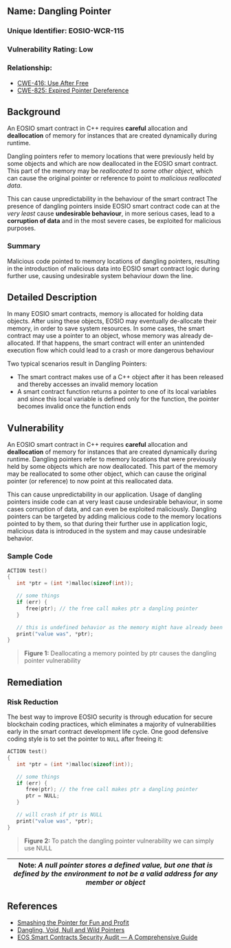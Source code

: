 

## Name: Dangling Pointer

### Unique Identifier: EOSIO-WCR-115

### Vulnerability Rating: Low

### Relationship:

- [CWE-416: Use After Free](https://cwe.mitre.org/data/definitions/416.html)
- [CWE-825: Expired Pointer Dereference](https://cwe.mitre.org/data/definitions/825.html)

## Background

An EOSIO smart contract in C++ requires **careful** allocation and **deallocation** of memory for instances that are created dynamically during runtime.

Dangling pointers refer to memory locations that were previously held by some objects and which are now deallocated in the EOSIO smart contract. This part of the memory may be _reallocated to some other object_, which can cause the original pointer or reference to point to _malicious reallocated data_.

This can cause unpredictability in the behaviour of the smart contract The presence of dangling pointers inside EOSIO smart contract code can at the _very least_ cause **undesirable behaviour**, in more serious cases, lead to a **corruption of data** and in the most severe cases, be exploited for malicious purposes.

### Summary

Malicious code pointed to memory locations of dangling pointers, resulting in the introduction of malicious data into EOSIO smart contract logic during further use, causing undesirable system behaviour down the line.

## Detailed Description

In many EOSIO smart contracts, memory is allocated for holding data objects. After using these objects, EOSIO may eventually de-allocate their memory, in order to save system resources. In some cases, the
smart contract may use a pointer to an object, whose memory was already de-allocated. If that happens, the smart contract will enter an unintended execution flow which could lead to a crash or more dangerous behaviour

Two typical scenarios result in Dangling Pointers:

- The smart contract makes use of a C++ object after it has been released and thereby accesses an invalid memory location
- A smart contract function returns a pointer to one of its local variables and since this local variable is defined only for the function, the pointer becomes invalid once the function ends

## Vulnerability

An EOSIO smart contract in C++ requires **careful** allocation and **deallocation** of memory for instances that are created dynamically during runtime. Dangling pointers refer to memory locations that were previously held by some objects which are now deallocated. This part of the memory may be reallocated to some other object, which can cause the original pointer (or reference) to now point at this reallocated data.

This can cause unpredictability in our application. Usage of dangling pointers inside code can at very least cause undesirable behaviour, in some cases corruption of data, and can even be exploited maliciously. Dangling pointers can be targeted by adding malicious code to the memory locations pointed to by them, so that during their further use in application logic, malicious data is introduced in the system and may cause undesirable behavior.

### Sample Code

```c++
ACTION test()
{
   int *ptr = (int *)malloc(sizeof(int));

   // some things
   if (err) {
      free(ptr); // the free call makes ptr a dangling pointer
   }

   // this is undefined behavior as the memory might have already been freed
   print("value was", *ptr);
}
```

> **Figure 1:** Deallocating a memory pointed by ptr causes the dangling pointer vulnerability

## Remediation


### Risk Reduction

The best way to improve EOSIO security is through education for secure blockchain coding practices, which eliminates a majority of vulnerabilities early in the smart contract development life cycle. One good defensive coding style is to set the pointer to `NULL` after freeing it:

```c++
ACTION test()
{
   int *ptr = (int *)malloc(sizeof(int));

   // some things
   if (err) {
      free(ptr); // the free call makes ptr a dangling pointer
      ptr = NULL;
   }

   // will crash if ptr is NULL
   print("value was", *ptr);
}
```

> **Figure 2:** To patch the dangling pointer vulnerability we can simply use NULL

| Note: _A null pointer stores a defined value, but one that is defined by the environment to **not** be a valid address for any member or object_ |
| ------------------------------------------------------------------------------------------------------------------------------------------------ |


## References

- [Smashing the Pointer for Fun and Profit](https://www.blackhat.com/presentations/bh-usa-07/Afek/Whitepaper/bh-usa-07-afek-WP.pdf)
- [Dangling, Void, Null and Wild Pointers](https://www.geeksforgeeks.org/dangling-void-null-wild-pointers/)
- [EOS Smart Contracts Security Audit — A Comprehensive Guide](https://medium.com/quillhash/eos-smart-contracts-security-audit-a-comprehensive-guide-9fca56c535ba)

